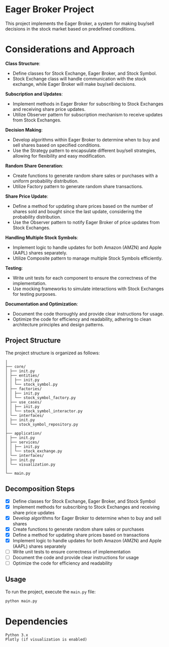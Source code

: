 # Eager Broker Project

This project implements the Eager Broker, a system for making buy/sell decisions in the stock market based on predefined conditions.

# Considerations and Approach

**Class Structure**:
- Define classes for Stock Exchange, Eager Broker, and Stock Symbol.
- Stock Exchange class will handle communication with the stock exchange, while Eager Broker will make buy/sell decisions.

**Subscription and Updates**:
- Implement methods in Eager Broker for subscribing to Stock Exchanges and receiving share price updates.
- Utilize Observer pattern for subscription mechanism to receive updates from Stock Exchanges.

**Decision Making**:
- Develop algorithms within Eager Broker to determine when to buy and sell shares based on specified conditions.
- Use the Strategy pattern to encapsulate different buy/sell strategies, allowing for flexibility and easy modification.

**Random Share Generation**:
- Create functions to generate random share sales or purchases with a uniform probability distribution.
- Utilize Factory pattern to generate random share transactions.

**Share Price Update**:
- Define a method for updating share prices based on the number of shares sold and bought since the last update, considering the probability distribution.
- Use the Observer pattern to notify Eager Broker of price updates from Stock Exchanges.
  
**Handling Multiple Stock Symbols**:
- Implement logic to handle updates for both Amazon (AMZN) and Apple (AAPL) shares separately.
- Utilize Composite pattern to manage multiple Stock Symbols efficiently.
  
**Testing**:
- Write unit tests for each component to ensure the correctness of the implementation.
- Use mocking frameworks to simulate interactions with Stock Exchanges for testing purposes.

**Documentation and Optimization**:
- Document the code thoroughly and provide clear instructions for usage.
- Optimize the code for efficiency and readability, adhering to clean architecture principles and design patterns.

## Project Structure

The project structure is organized as follows:
```
│
├── core/
│ ├── init.py
│ ├── entities/
│ │ ├── init.py
│ │ └── stock_symbol.py
│ ├── factories/
│ │ ├── init.py
│ │ └── stock_symbol_factory.py
│ ├── use_cases/
│ │ ├── init.py
│ │ └── stock_symbol_interactor.py
│ └── interfaces/
│ ├── init.py
│ └── stock_symbol_repository.py
│
├── application/
│ ├── init.py
│ ├── services/
│ │ ├── init.py
│ │ └── stock_exchange.py
│ └── interfaces/
│ ├── init.py
│ └── visualization.py
│
└── main.py
```

## Decomposition Steps

- [x] Define classes for Stock Exchange, Eager Broker, and Stock Symbol
- [x] Implement methods for subscribing to Stock Exchanges and receiving share price updates
- [x] Develop algorithms for Eager Broker to determine when to buy and sell shares
- [x] Create functions to generate random share sales or purchases
- [x] Define a method for updating share prices based on transactions
- [x] Implement logic to handle updates for both Amazon (AMZN) and Apple (AAPL) shares separately
- [ ] Write unit tests to ensure correctness of implementation
- [ ] Document the code and provide clear instructions for usage
- [ ] Optimize the code for efficiency and readability

## Usage

To run the project, execute the `main.py` file:

```bash
python main.py
```

# Dependencies

```
Python 3.x
Plotly (if visualization is enabled)
```
